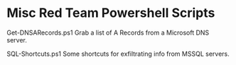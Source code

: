 # Misc Red Team Powershell Scripts

Get-DNSARecords.ps1
    Grab a list of A Records from a Microsoft DNS server.

SQL-Shortcuts.ps1
    Some shortcuts for exfiltrating info from MSSQL servers.
